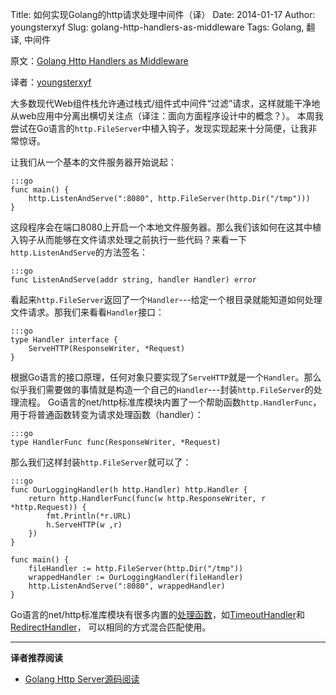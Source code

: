 Title: 如何实现Golang的http请求处理中间件（译）
Date: 2014-01-17
Author: youngsterxyf
Slug: golang-http-handlers-as-middleware
Tags: Golang, 翻译, 中间件

原文：[Golang Http Handlers as Middleware](http://capotej.com/blog/2013/10/07/golang-http-handlers-as-middleware/)

译者：[youngsterxyf](https://github.com/youngsterxyf)


大多数现代Web组件栈允许通过栈式/组件式中间件“过滤”请求，这样就能干净地从web应用中分离出横切关注点（译注：面向方面程序设计中的概念？）。
本周我尝试在Go语言的`http.FileServer`中植入钩子，发现实现起来十分简便，让我非常惊讶。

让我们从一个基本的文件服务器开始说起：

    :::go
    func main() {
        http.ListenAndServe(":8080", http.FileServer(http.Dir("/tmp")))
    }


这段程序会在端口8080上开启一个本地文件服务器。那么我们该如何在这其中植入钩子从而能够在文件请求处理之前执行一些代码？来看一下`http.ListenAndServe`的方法签名：

    :::go
    func ListenAndServe(addr string, handler Handler) error


看起来`http.FileServer`返回了一个`Handler`---给定一个根目录就能知道如何处理文件请求。那我们来看看`Handler`接口：

    :::go
    type Handler interface {
        ServeHTTP(ResponseWriter, *Request)
    }


根据Go语言的接口原理，任何对象只要实现了`ServeHTTP`就是一个`Handler`。那么似乎我们需要做的事情就是构造一个自己的`Handler`---封装`http.FileServer`的处理流程。
Go语言的net/http标准库模块内置了一个帮助函数`http.HandlerFunc`，用于将普通函数转变为请求处理函数（handler）：

    :::go
    type HandlerFunc func(ResponseWriter, *Request)


那么我们这样封装`http.FileServer`就可以了：

    :::go
    func OurLoggingHandler(h http.Handler) http.Handler {
        return http.HandlerFunc(func(w http.ResponseWriter, r *http.Request)) {
            fmt.Println(*r.URL)
            h.ServeHTTP(w ,r)
        })
    }

    func main() {
        fileHandler := http.FileServer(http.Dir("/tmp"))
        wrappedHandler := OurLoggingHandler(fileHandler)
        http.ListenAndServe(":8080", wrappedHandler)
    }


Go语言的net/http标准库模块有很多内置的[处理函数](http://golang.org/pkg/net/http/#Handler)，如[TimeoutHandler](http://golang.org/pkg/net/http/#TimeoutHandler)和[RedirectHandler](http://golang.org/pkg/net/http/#RedirectHandler)，
可以相同的方式混合匹配使用。

------

**译者推荐阅读**

- [Golang Http Server源码阅读](http://www.cnblogs.com/yjf512/archive/2012/08/22/2650873.html)